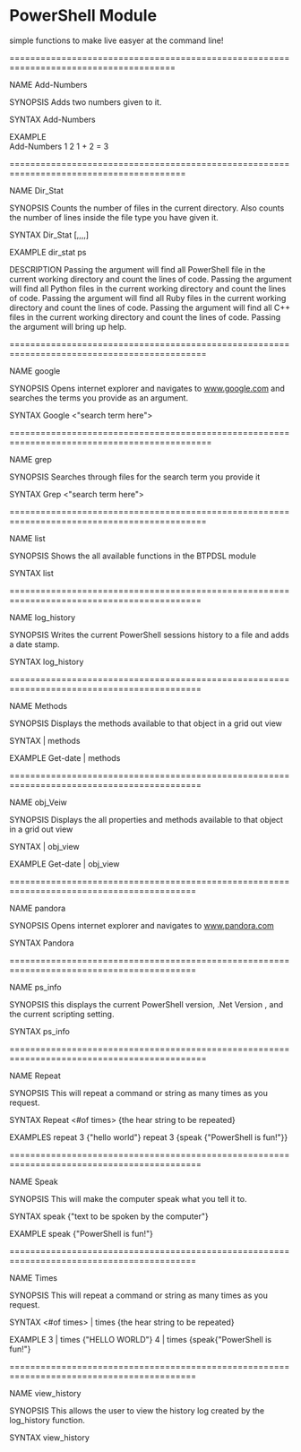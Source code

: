 PowerShell Module
=================

simple functions to make live easyer at the command line!


  
  
======================================================================================  


NAME
   Add-Numbers

  
SYNOPSIS
   Adds two numbers given to it.

SYNTAX
   Add-Numbers <arg1> <arg2>
   
EXAMPLE   
   Add-Numbers 1 2
   1 + 2 = 3

    
========================================================================================

 
NAME
  Dir_Stat

 

SYNOPSIS
    Counts the number of files in the current directory.
    Also counts the number of lines inside the file type you have given it.


SYNTAX
   Dir_Stat [<ps>,<py>,<rb>,<cpp>,<h>]

EXAMPLE
    dir_stat ps

 
DESCRIPTION
    Passing the <ps> argument will find all PowerShell file in the current working directory and count the lines of     code.
    Passing the <py> argument will find all Python files in the current working directory and count the lines of        code.
    Passing the <rb> argument will find all Ruby files in the current working directory and count the lines of code.
    Passing the <cpp> argument will find all C++ files in the current working directory and count the lines of code.
    Passing the <h> argument will bring up help. 

 

 

============================================================================================

 
NAME
  google

 
SYNOPSIS
   Opens internet explorer and navigates to www.google.com and searches the terms you provide as an argument.

 
SYNTAX
   Google <"search term here">

 
=============================================================================================

 
NAME 
  grep

 
SYNOPSIS
  Searches through files for the search term you provide it

 
SYNTAX
   Grep <"search term here">

 

============================================================================================

 
NAME
  list

 

SYNOPSIS
  Shows the all available functions in the BTPDSL module

 

SYNTAX
  list <no arguments>

 

===========================================================================================

 
NAME
  log_history

 

SYNOPSIS
   Writes the current PowerShell sessions history to a file and adds a date stamp.


SYNTAX
  log_history <no arguments>

 

===========================================================================================

 
NAME
  Methods

 

SYNOPSIS
  Displays the methods available to that object in a grid out view

 
SYNTAX
  <Object> | methods


EXAMPLE
  Get-date | methods

===========================================================================================   

 
NAME
  obj_Veiw

 
SYNOPSIS
  Displays the all properties and methods available to that object in a grid out view

 
SYNTAX
  <object > | obj_view

EXAMPLE
   Get-date | obj_view 

==========================================================================================

 
NAME
  pandora

 
SYNOPSIS
  Opens internet explorer and navigates to www.pandora.com

 
SYNTAX
  Pandora <no arguments>

 

==========================================================================================

 
NAME
  ps_info

 
SYNOPSIS
  this displays the current PowerShell version, .Net Version , and the current scripting setting.


SYNTAX
  ps_info <no arguments>

 

============================================================================================

 
NAME 
  Repeat

 
SYNOPSIS
  This will repeat a command or string as many times as you request.

 
SYNTAX
   Repeat <#of times> {the hear string to be repeated}   

 
EXAMPLES
    repeat 3 {"hello world"} 
    repeat 3 {speak {"PowerShell is fun!"}}

 

===========================================================================================

 
NAME
  Speak

 

SYNOPSIS
  This will make the computer speak what you tell it to.

 
SYNTAX
  speak {"text to be spoken by the computer"}

 
EXAMPLE
  speak {"PowerShell is fun!"}

 

==========================================================================================

 
NAME 
  Times

 
SYNOPSIS
  This will repeat a command or string as many times as you request.

 
SYNTAX
  <#of times> | times {the hear string to be repeated}

 
EXAMPLE
  3 | times {"HELLO WORLD"}
  4 | times {speak{"PowerShell is fun!"}

 

==========================================================================================

 
NAME
  view_history


SYNOPSIS
  This allows the user to view the history log created by the log_history function.

 
SYNTAX
   view_history <no arguments>
